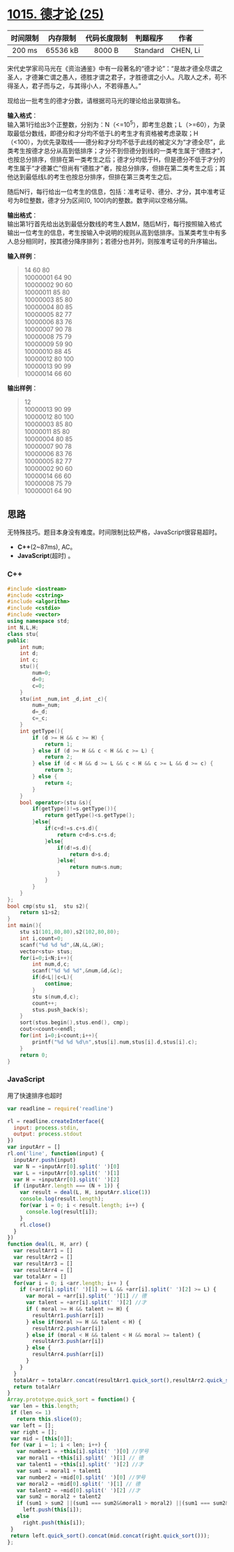 # [1015. 德才论 (25)][title]

| 时间限制 | 内存限制 | 代码长度限制 | 判题程序 |   作者   |
|:-------:|:-------:|:----------:|:-------:|:-------:|
|  200 ms | 65536 kB|   8000 B   | Standard|CHEN, Li|

宋代史学家司马光在《资治通鉴》中有一段著名的“德才论”：“是故才德全尽谓之圣人，才德兼亡谓之愚人，德胜才谓之君子，才胜德谓之小人。凡取人之术，苟不得圣人，君子而与之，与其得小人，不若得愚人。”

现给出一批考生的德才分数，请根据司马光的理论给出录取排名。

**输入格式**：  
输入第1行给出3个正整数，分别为：N（<=10<sup>5</sup>），即考生总数；L（>=60），为录取最低分数线，即德分和才分均不低于L的考生才有资格被考虑录取；H（<100），为优先录取线——德分和才分均不低于此线的被定义为“才德全尽”，此类考生按德才总分从高到低排序；才分不到但德分到线的一类考生属于“德胜才”，也按总分排序，但排在第一类考生之后；德才分均低于H，但是德分不低于才分的考生属于“才德兼亡”但尚有“德胜才”者，按总分排序，但排在第二类考生之后；其他达到最低线L的考生也按总分排序，但排在第三类考生之后。

随后N行，每行给出一位考生的信息，包括：准考证号、德分、才分，其中准考证号为8位整数，德才分为区间[0, 100]内的整数。数字间以空格分隔。

**输出格式**：  
输出第1行首先给出达到最低分数线的考生人数M，随后M行，每行按照输入格式输出一位考生的信息，考生按输入中说明的规则从高到低排序。当某类考生中有多人总分相同时，按其德分降序排列；若德分也并列，则按准考证号的升序输出。

**输入样例**：
> 14 60 80  
> 10000001 64 90  
> 10000002 90 60  
> 10000011 85 80  
> 10000003 85 80  
> 10000004 80 85  
> 10000005 82 77  
> 10000006 83 76  
> 10000007 90 78  
> 10000008 75 79  
> 10000009 59 90  
> 10000010 88 45  
> 10000012 80 100  
> 10000013 90 99  
> 10000014 66 60  

**输出样例**：
> 12  
> 10000013 90 99  
> 10000012 80 100  
> 10000003 85 80  
> 10000011 85 80  
> 10000004 80 85  
> 10000007 90 78  
> 10000006 83 76  
> 10000005 82 77  
> 10000002 90 60  
> 10000014 66 60  
> 10000008 75 79  
> 10000001 64 90  

## 思路
无特殊技巧。题目本身没有难度。时间限制比较严格，JavaScript很容易超时。

- **C++**(2~87ms), AC。
- **JavaScript**(超时) 。

### C++
```c++
#include <iostream>
#include <cstring>
#include <algorithm>
#include <cstdio>
#include <vector>
using namespace std;
int N,L,H;
class stu{
public:
    int num;
    int d;
    int c;
    stu(){
        num=0;
        d=0;
        c=0;
    }
    stu(int _num,int _d,int _c){
        num=_num;
        d=_d;
        c=_c;
    }
    int getType(){
        if (d >= H && c >= H) {
            return 1;
        } else if (d >= H && c < H && c >= L) {
            return 2;
        } else if (d < H && d >= L && c < H && c >= L && d >= c) {
            return 3;
        } else {
            return 4;
        }
    }
    bool operator>(stu &s){
        if(getType()!=s.getType()){
            return getType()<s.getType();
        }else{
            if(c+d!=s.c+s.d){
                return c+d>s.c+s.d;
            }else{
                if(d!=s.d){
                    return d>s.d;
                }else{
                    return num<s.num;
                }
            }
        }
    }
};
bool cmp(stu s1,  stu s2){
    return s1>s2;
}
int main(){
    stu s1(101,80,80),s2(102,80,80);
    int i,count=0;
    scanf("%d %d %d",&N,&L,&H);
    vector<stu> stus;
    for(i=0;i<N;i++){
        int num,d,c;
        scanf("%d %d %d",&num,&d,&c);
        if(d<L||c<L){
            continue;
        }
        stu s(num,d,c);
        count++;
        stus.push_back(s);
    }
    sort(stus.begin(),stus.end(), cmp);
    cout<<count<<endl;
    for(int i=0;i<count;i++){
        printf("%d %d %d\n",stus[i].num,stus[i].d,stus[i].c);
    }
    return 0;
}
```


### JavaScript
用了快速排序也超时
```javascript
var readline = require('readline')

rl = readline.createInterface({
  input: process.stdin,
  output: process.stdout
})
var inputArr = []
rl.on('line', function(input) {
  inputArr.push(input)
  var N = +inputArr[0].split(' ')[0]
  var L = +inputArr[0].split(' ')[1]
  var H = +inputArr[0].split(' ')[2]
  if (inputArr.length === (N + 1)) {
    var result = deal(L, H, inputArr.slice(1))
    console.log(result.length);
    for(var i = 0; i < result.length; i++) {
      console.log(result[i]);
    }
    rl.close()
  }
})
function deal(L, H, arr) {
  var resultArr1 = []
  var resultArr2 = []
  var resultArr3 = []
  var resultArr4 = []
  var totalArr = []
  for(var i = 0; i <arr.length; i++ ) {
    if (+arr[i].split(' ')[1] >= L && +arr[i].split(' ')[2] >= L) {
      var moral = +arr[i].split(' ')[1] // 德
      var talent = +arr[i].split(' ')[2] //才
      if ( moral >= H && talent >= H) {
        resultArr1.push(arr[i])
      } else if(moral >= H && talent < H) {
        resultArr2.push(arr[i])
      } else if (moral < H && talent < H && moral >= talent) {
        resultArr3.push(arr[i])
      } else {
        resultArr4.push(arr[i])
      }
    }
  }
  totalArr = totalArr.concat(resultArr1.quick_sort(),resultArr2.quick_sort() ,resultArr3.quick_sort(), resultArr4.quick_sort())
  return totalArr
}
Array.prototype.quick_sort = function() {
 var len = this.length;
 if (len <= 1)
   return this.slice(0);
 var left = [];
 var right = [];
 var mid = [this[0]];
 for (var i = 1; i < len; i++) {
   var number1 = +this[i].split(' ')[0] //学号
   var moral1 = +this[i].split(' ')[1] // 德
   var talent1 = +this[i].split(' ')[2] //才
   var sum1 = moral1 + talent1
   var number2 = +mid[0].split(' ')[0] //学号
   var moral2 = +mid[0].split(' ')[1] // 德
   var talent2 = +mid[0].split(' ')[2] //才
   var sum2 = moral2 + talent2
   if (sum1 > sum2 ||(sum1 === sum2&&moral1 > moral2) ||(sum1 === sum2&&moral1 === moral2&&number1 < number2))
     left.push(this[i]);
   else
     right.push(this[i]);
 }
 return left.quick_sort().concat(mid.concat(right.quick_sort()));
};

```
[title]: https://www.patest.cn/contests/pat-b-practise/1015
